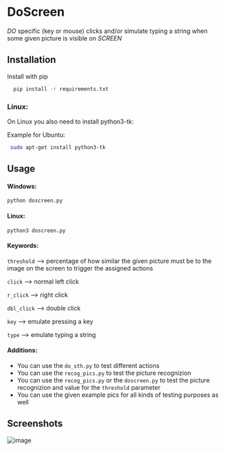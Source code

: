 
# DoScreen

*DO* specific (key or mouse) clicks and/or simulate typing a string when some given picture is visible on *SCREEN*
## Installation

Install with pip

```bash
  pip install -r requirements.txt
```

### Linux:
On Linux you also need to install python3-tk:

Example for Ubuntu:
```bash
 sudo apt-get install python3-tk
 ```
## Usage

#### Windows:
`python doscreen.py`

#### Linux:
`python3 doscreen.py`

#### Keywords:
`threshold` --> percentage of how similar the given picture must be to the image on the screen to trigger the assigned actions

`click` --> normal left click

`r_click` --> right click

`dbl_click` --> double click

`key` --> emulate pressing a key

`type` --> emulate typing a string


#### Additions:
 - You can use the `do_sth.py` to test different actions
 - You can use the `recog_pics.py` to test the picture recognizion
 - You can use the `recog_pics.py` or the `doscreen.py` to test the picture recognizion and value for the `threshold` parameter
 - You can use the given example pics for all kinds of testing purposes as well


## Screenshots
![image](https://github.com/user-attachments/assets/5e6b98d9-36fa-435d-8126-e533e9337142)



